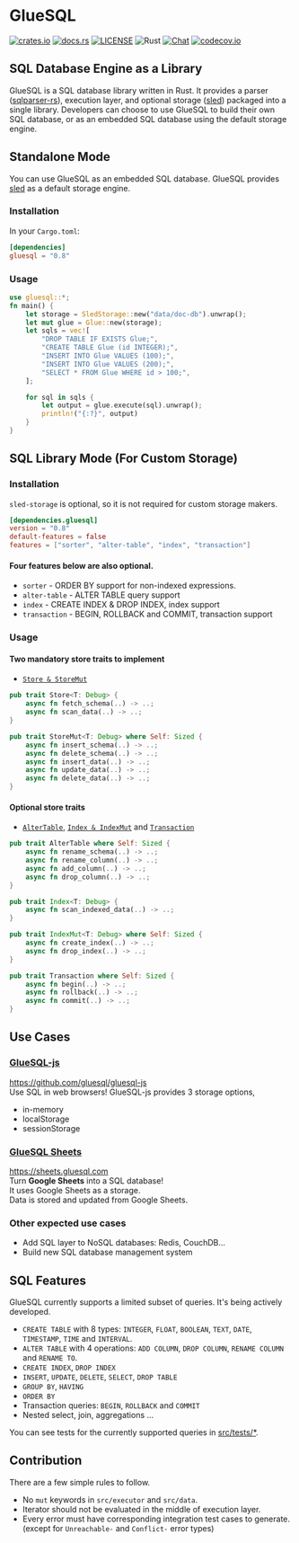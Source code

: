 # GlueSQL

[![crates.io](https://img.shields.io/crates/v/gluesql.svg)](https://crates.io/crates/gluesql)
[![docs.rs](https://docs.rs/gluesql/badge.svg)](https://docs.rs/gluesql)
[![LICENSE](https://img.shields.io/crates/l/gluesql.svg)](https://github.com/gluesql/gluesql/blob/main/LICENSE)
![Rust](https://github.com/gluesql/gluesql/workflows/Rust/badge.svg)
[![Chat](https://img.shields.io/discord/780298017940176946)](https://discord.gg/C6TDEgzDzY)
[![codecov.io](https://codecov.io/github/gluesql/gluesql/coverage.svg?branch=main)](https://codecov.io/github/gluesql/gluesql?branch=main)

## SQL Database Engine as a Library

GlueSQL is a SQL database library written in Rust. It provides a parser ([sqlparser-rs](https://github.com/ballista-compute/sqlparser-rs)), execution layer, and optional storage ([sled](https://github.com/spacejam/sled)) packaged into a single library.
Developers can choose to use GlueSQL to build their own SQL database, or as an embedded SQL database using the default storage engine.

## Standalone Mode

You can use GlueSQL as an embedded SQL database. GlueSQL provides [sled](https://github.com/spacejam/sled "sled") as a default storage engine.

### Installation

In your `Cargo.toml`:

```toml
[dependencies]
gluesql = "0.8"
```

### Usage

```rust
use gluesql::*;
fn main() {
    let storage = SledStorage::new("data/doc-db").unwrap();
    let mut glue = Glue::new(storage);
    let sqls = vec![
        "DROP TABLE IF EXISTS Glue;",
        "CREATE TABLE Glue (id INTEGER);",
        "INSERT INTO Glue VALUES (100);",
        "INSERT INTO Glue VALUES (200);",
        "SELECT * FROM Glue WHERE id > 100;",
    ];

    for sql in sqls {
        let output = glue.execute(sql).unwrap();
        println!("{:?}", output)
    }
}
```

## SQL Library Mode (For Custom Storage)

### Installation

`sled-storage` is optional, so it is not required for custom storage makers.

```toml
[dependencies.gluesql]
version = "0.8"
default-features = false
features = ["sorter", "alter-table", "index", "transaction"]
```

#### Four features below are also optional.

- `sorter` - ORDER BY support for non-indexed expressions.
- `alter-table` - ALTER TABLE query support
- `index` - CREATE INDEX & DROP INDEX, index support
- `transaction` - BEGIN, ROLLBACK and COMMIT, transaction support

### Usage

#### Two mandatory store traits to implement
* [`Store & StoreMut`](https://github.com/gluesql/gluesql/blob/main/src/store/mod.rs)

```rust
pub trait Store<T: Debug> {
    async fn fetch_schema(..) -> ..;
    async fn scan_data(..) -> ..;
}

pub trait StoreMut<T: Debug> where Self: Sized {
    async fn insert_schema(..) -> ..;
    async fn delete_schema(..) -> ..;
    async fn insert_data(..) -> ..;
    async fn update_data(..) -> ..;
    async fn delete_data(..) -> ..;
}
```

#### Optional store traits
* [`AlterTable`](https://github.com/gluesql/gluesql/blob/main/src/store/alter_table.rs), [`Index & IndexMut`](https://github.com/gluesql/gluesql/blob/main/src/store/index.rs) and [`Transaction`](https://github.com/gluesql/gluesql/blob/main/src/store/transaction.rs)

```rust
pub trait AlterTable where Self: Sized {
    async fn rename_schema(..) -> ..;
    async fn rename_column(..) -> ..;
    async fn add_column(..) -> ..;
    async fn drop_column(..) -> ..;
}

pub trait Index<T: Debug> {
    async fn scan_indexed_data(..) -> ..;
}

pub trait IndexMut<T: Debug> where Self: Sized {
    async fn create_index(..) -> ..;
    async fn drop_index(..) -> ..;
}

pub trait Transaction where Self: Sized {
    async fn begin(..) -> ..;
    async fn rollback(..) -> ..;
    async fn commit(..) -> ..;
}
```

## Use Cases

### [GlueSQL-js](https://github.com/gluesql/gluesql-js)

https://github.com/gluesql/gluesql-js  
Use SQL in web browsers!
GlueSQL-js provides 3 storage options,

- in-memory
- localStorage
- sessionStorage

### [GlueSQL Sheets](https://sheets.gluesql.com)

https://sheets.gluesql.com  
Turn **Google Sheets** into a SQL database!  
It uses Google Sheets as a storage.  
Data is stored and updated from Google Sheets.

### Other expected use cases

- Add SQL layer to NoSQL databases: Redis, CouchDB...
- Build new SQL database management system

## SQL Features

GlueSQL currently supports a limited subset of queries. It's being actively developed.

- `CREATE TABLE` with 8 types: `INTEGER`, `FLOAT`, `BOOLEAN`, `TEXT`, `DATE`, `TIMESTAMP`, `TIME` and `INTERVAL`.
- `ALTER TABLE` with 4 operations: `ADD COLUMN`, `DROP COLUMN`, `RENAME COLUMN` and `RENAME TO`.
- `CREATE INDEX`, `DROP INDEX`
- `INSERT`, `UPDATE`, `DELETE`, `SELECT`, `DROP TABLE`
- `GROUP BY`, `HAVING`
- `ORDER BY`
- Transaction queries: `BEGIN`, `ROLLBACK` and `COMMIT`
- Nested select, join, aggregations ...

You can see tests for the currently supported queries in [src/tests/\*](https://github.com/gluesql/gluesql/tree/main/src/tests).

## Contribution

There are a few simple rules to follow.

- No `mut` keywords in `src/executor` and `src/data`.
- Iterator should not be evaluated in the middle of execution layer.
- Every error must have corresponding integration test cases to generate.  
  (except for `Unreachable-` and `Conflict-` error types)
